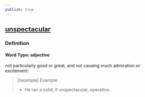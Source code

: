 ```yaml
---
publish: true
---
```


## [unspectacular](https://dictionary.cambridge.org/dictionary/english/unspectacular)

### Definition
#### Word Type: adjective
not particularly good or great, and not causing much admiration or excitement:

>[!example] Example
> - He ran a solid, if unspectacular, operation.
